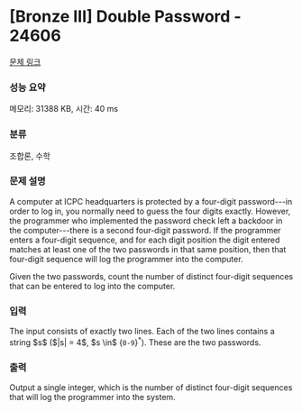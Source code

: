 # [Bronze III] Double Password - 24606 

[문제 링크](https://www.acmicpc.net/problem/24606) 

### 성능 요약

메모리: 31388 KB, 시간: 40 ms

### 분류

조합론, 수학

### 문제 설명

<p>A computer at ICPC headquarters is protected by a four-digit password---in order to log in, you normally need to guess the four digits exactly. However, the programmer who implemented the password check left a backdoor in the computer---there is a second four-digit password. If the programmer enters a four-digit sequence, and for each digit position the digit entered matches at least one of the two passwords in that same position, then that four-digit sequence will log the programmer into the computer.</p>

<p>Given the two passwords, count the number of distinct four-digit sequences that can be entered to log into the computer.</p>

### 입력 

 <p>The input consists of exactly two lines. Each of the two lines contains a string $s$ ($|s| = 4$, $s \in$ {<code>0-9</code>}<sup>*</sup>). These are the two passwords.</p>

### 출력 

 <p>Output a single integer, which is the number of distinct four-digit sequences that will log the programmer into the system.</p>


